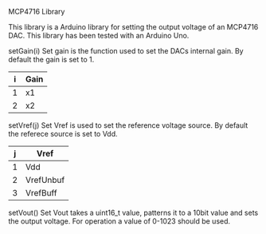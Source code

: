 MCP4716 Library

This library is a Arduino library for setting the output voltage of an MCP4716 DAC. This library has been tested with an Arduino Uno.

setGain(i)
Set gain is the function used to set the DACs internal gain.
By default the gain is set to 1.

| i | Gain |
|---|------|
| 1 | x1   |
| 2 | x2   |

setVref(j)
Set Vref is used to set the reference voltage source.
By default the referece source is set to Vdd.

| j | Vref |
|---|---|
| 1 | Vdd |
| 2 | VrefUnbuf |
| 3 | VrefBuff |

setVout()
Set Vout takes a uint16_t value, patterns it to a 10bit value and sets the output voltage.
For operation a value of 0-1023 should be used.
